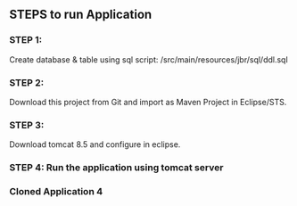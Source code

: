## STEPS to run Application

### STEP 1:
Create database & table using sql script: /src/main/resources/jbr/sql/ddl.sql

### STEP 2:
Download this project from Git and import as Maven Project in Eclipse/STS.

### STEP 3:
Download tomcat 8.5 and configure in eclipse.

### STEP 4: Run the application using tomcat server

### Cloned Application 4
